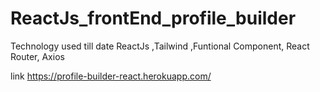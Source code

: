 # ReactJs_frontEnd_profile_builder
Technology used till date ReactJs ,Tailwind ,Funtional Component, React Router, Axios

link
https://profile-builder-react.herokuapp.com/
